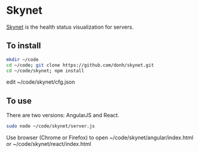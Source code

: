 # Skynet

[Skynet](https://github.com/donh/skynet) is the health status visualization for servers.

## To install

```sh
mkdir ~/code
cd ~/code; git clone https://github.com/donh/skynet.git
cd ~/code/skynet; npm install
```
edit
~/code/skynet/cfg.json

## To use

There are two versions: AngularJS and React.

```sh
sudo node ~/code/skynet/server.js
```

Use browser (Chrome or Firefox) to open
~/code/skynet/angular/index.html
or
~/code/skynet/react/index.html
